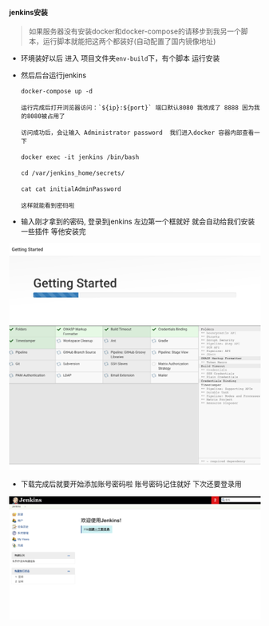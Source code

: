 #### jenkins安装

> 如果服务器没有安装docker和docker-compose的请移步到我另一个脚本，运行脚本就能把这两个都装好(自动配置了国内镜像地址) 

- 环境装好以后 进入 项目文件夹`env-build`下，有个脚本 运行安装

- 然后后台运行jenkins
  
      docker-compose up -d

      运行完成后打开浏览器访问：`${ip}:${port}` 端口默认8080 我改成了 8888 因为我的8080被占用了

      访问成功后，会让输入 Administrator password  我们进入docker 容器内部查看一下
      
      docker exec -it jenkins /bin/bash
      
      cd /var/jenkins_home/secrets/
      
      cat cat initialAdminPassword
      
      这样就能看到密码啦
      

- 输入刚才拿到的密码, 登录到jenkins  左边第一个框就好 就会自动给我们安装一些插件 等他安装完

![安装插件](https://github.com/niezhiliang/jenkins-docker-maven-git/blob/master/env-build/imgs/plugin.jpeg)

- 下载完成后就要开始添加账号密码啦 账号密码记住就好 下次还要登录用

![演示gif](https://github.com/niezhiliang/jenkins-docker-maven-git/blob/master/env-build/imgs/welcome.jpg)




    
    
    
